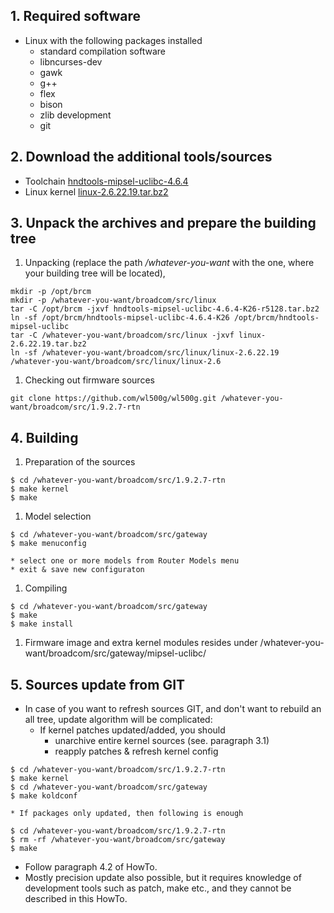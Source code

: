 ## 1. Required software ##

  * Linux with the following packages installed
    * standard compilation software
    * libncurses-dev
    * gawk
    * g++
    * flex
    * bison
    * zlib development
    * git

## 2. Download the additional tools/sources ##
  * Toolchain [hndtools-mipsel-uclibc-4.6.4](http://code.google.com/p/wl500g/downloads/list?can=3&q=hndtools-mipsel-uclibc-4.6.4)
  * Linux kernel [linux-2.6.22.19.tar.bz2](http://wl500g.googlecode.com/files/linux-2.6.22.19.tar.bz2)

## 3. Unpack the archives and prepare the building tree ##

  1. Unpacking (replace the path _/whatever-you-want_ with the one, where your building tree will be located),
```
mkdir -p /opt/brcm
mkdir -p /whatever-you-want/broadcom/src/linux
tar -C /opt/brcm -jxvf hndtools-mipsel-uclibc-4.6.4-K26-r5128.tar.bz2
ln -sf /opt/brcm/hndtools-mipsel-uclibc-4.6.4-K26 /opt/brcm/hndtools-mipsel-uclibc
tar -C /whatever-you-want/broadcom/src/linux -jxvf linux-2.6.22.19.tar.bz2
ln -sf /whatever-you-want/broadcom/src/linux/linux-2.6.22.19 /whatever-you-want/broadcom/src/linux/linux-2.6
```
  1. Checking out firmware sources
```
git clone https://github.com/wl500g/wl500g.git /whatever-you-want/broadcom/src/1.9.2.7-rtn
```

## 4. Building ##

  1. Preparation of the sources
```
$ cd /whatever-you-want/broadcom/src/1.9.2.7-rtn
$ make kernel
$ make
```
  1. Model selection
```
$ cd /whatever-you-want/broadcom/src/gateway
$ make menuconfig
```
    * select one or more models from Router Models menu
    * exit & save new configuraton
  1. Compiling
```
$ cd /whatever-you-want/broadcom/src/gateway
$ make
$ make install
```
  1. Firmware image and extra kernel modules resides under /whatever-you-want/broadcom/src/gateway/mipsel-uclibc/

## 5. Sources update from GIT ##
  * In case of you want to refresh sources GIT, and don't want to rebuild an all tree, update algorithm will be complicated:
    * If kernel patches updated/added, you should
      * unarchive entire kernel sources (see. paragraph 3.1)
      * reapply patches & refresh kernel config
```
$ cd /whatever-you-want/broadcom/src/1.9.2.7-rtn
$ make kernel
$ cd /whatever-you-want/broadcom/src/gateway
$ make koldconf
```
    * If packages only updated, then following is enough
```
$ cd /whatever-you-want/broadcom/src/1.9.2.7-rtn
$ rm -rf /whatever-you-want/broadcom/src/gateway
$ make
```
  * Follow paragraph 4.2 of HowTo.
  * Mostly precision update also possible, but it requires knowledge of development tools such as patch, make etc., and they cannot be described in this HowTo.